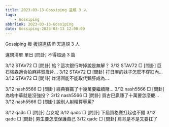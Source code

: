 ```yaml
---
title: 2023-03-13-Gossiping 違規 3 人
tags:
    - Gossiping
abbrlink: 2023-03-13-Gossiping
date: Gossiping-2023-03-13 12:00:00
---
```

Gossiping 板 [板規連結](https://www.ptt.cc/bbs/Gossiping/M.1637425085.A.07D.html)
昨天違規 3 人
<!-- more -->

違規清單
單日 [問卦] 不得超過 3 篇

3/12 STAV72 □ [問卦] 蛤？這次銀行垮掉說是無解？
3/12 STAV72 □ [問卦] 巨石強森適合拍麻將賀歲片…
3/12 STAV72 □ [問卦] 打日麻的妹子怎麼不穿紅內…
3/12 STAV72 □ [問卦] 炸湯圓能不能取代鵝肝成為…

3/12 nash5566 □ [問卦] 經典賽贏了十幾萬要繼續賭…
3/12 nash5566 □ [問卦] 為啥中華就是沒強投？
3/12 nash5566 □ [問卦] 買古巴贏賺了十萬要怎麼慶…
3/12 nash5566 □ [問卦] 說別人射精算辱罵?

3/12 qadc □ [問卦] 台女呢
3/12 qadc □ [問卦] 下屆資格賽打起也不錯
3/12 qadc □ [問卦] 男生要怎麼保護自己
3/12 qadc □ [問卦] 肩哥是不是又要扛了